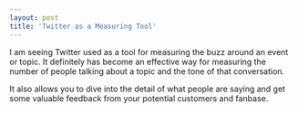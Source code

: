 ```yaml
---
layout: post
title: 'Twitter as a Measuring Tool'
---
```

I am seeing Twitter used as a tool for measuring the buzz around an event or topic. It definitely has become an effective way for measuring the number of people talking about a topic and the tone of that conversation.<p></p>
It also allows you to dive into the detail of what people are saying and get some valuable feedback from your potential customers and fanbase.